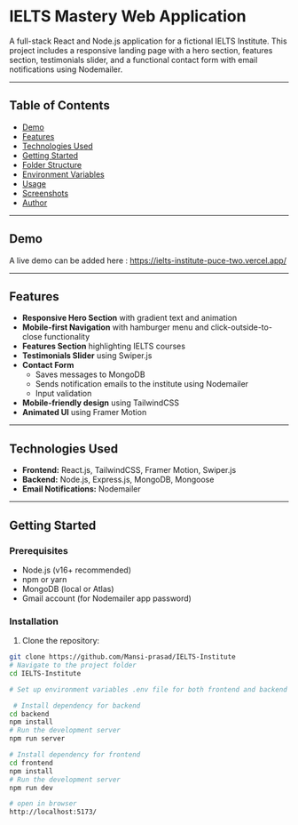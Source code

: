 # IELTS Mastery Web Application

A full-stack React and Node.js application for a fictional IELTS Institute. This project includes a responsive landing page with a hero section, features section, testimonials slider, and a functional contact form with email notifications using Nodemailer.

---

## Table of Contents

- [Demo](#demo)
- [Features](#features)
- [Technologies Used](#technologies-used)
- [Getting Started](#getting-started)
- [Folder Structure](#folder-structure)
- [Environment Variables](#environment-variables)
- [Usage](#usage)
- [Screenshots](#screenshots)
- [Author](#author)

---

## Demo

A live demo can be added here : 
https://ielts-institute-puce-two.vercel.app/

---

## Features

- **Responsive Hero Section** with gradient text and animation
- **Mobile-first Navigation** with hamburger menu and click-outside-to-close functionality
- **Features Section** highlighting IELTS courses
- **Testimonials Slider** using Swiper.js
- **Contact Form**
  - Saves messages to MongoDB
  - Sends notification emails to the institute using Nodemailer
  - Input validation
- **Mobile-friendly design** using TailwindCSS
- **Animated UI** using Framer Motion

---

## Technologies Used

- **Frontend:** React.js, TailwindCSS, Framer Motion, Swiper.js
- **Backend:** Node.js, Express.js, MongoDB, Mongoose
- **Email Notifications:** Nodemailer

---

## Getting Started

### Prerequisites

- Node.js (v16+ recommended)
- npm or yarn
- MongoDB (local or Atlas)
- Gmail account (for Nodemailer app password)

### Installation

1. Clone the repository:

```bash
git clone https://github.com/Mansi-prasad/IELTS-Institute
# Navigate to the project folder
cd IELTS-Institute

# Set up environment variables .env file for both frontend and backend

 # Install dependency for backend
cd backend
npm install
# Run the development server
npm run server

# Install dependency for frontend
cd frontend
npm install
# Run the development server
npm run dev

# open in browser
http://localhost:5173/

```